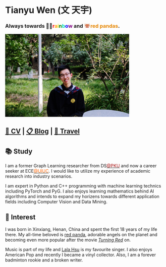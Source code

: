 # Tianyu Wen (文 天宇)

### Always towards 🏳️‍🌈<span style="color:red">r</span><span style="color:orange">a</span><span style="color:#edde09">i</span><span style="color:green">n</span><span style="color:#04d9b9">b</span><span style="color:blue">o</span><span style="color:purple">w</span> and <img src="img/redpanda.png" width=20/><span style="color:#e68702">red pandas</span>.

<img src="img/self.jpeg" width=400/>

## [💼 CV](./cv.md) | [📋 Blog](./blog/blogs.md) | [🚢 Travel](./Travel/travel.md)

## 📚 Study
I am a former Graph Learning researcher from DS[<span style="color:#a60f0f">@PKU</span>](https://english.pku.edu.cn/) and now a career seeker at ECE[<span style="color:#ff6200">@UIUC</span>](https://ece.illinois.edu/). I would like to utilize my experience of academic research into industry scenarios.

I am expert in Python and C++ programming with machine learning technics including PyTorch and PyG. I also enjoys learning mathematics behind AI algorithms and intends to expand my horizens towards different application fields including Computer Vision and Data Mining.

## 🎨 Interest

I was born in Xinxiang, Henan, China and spent the first 18 years of my life there. My all-time beloved is [red panda](https://en.wikipedia.org/wiki/Red_panda), adorable angels on the planet and becoming even more popular after the movie *[Turning Red](https://en.wikipedia.org/wiki/Turning_Red)* on.

Music is part of my life and [Lala Hsu](https://en.wikipedia.org/wiki/Lala_Hsu) is my favourite singer. I also enjoys American Pop and recently I became a vinyl collector.
Also, I am a forever badminton rookie and a broken writer.